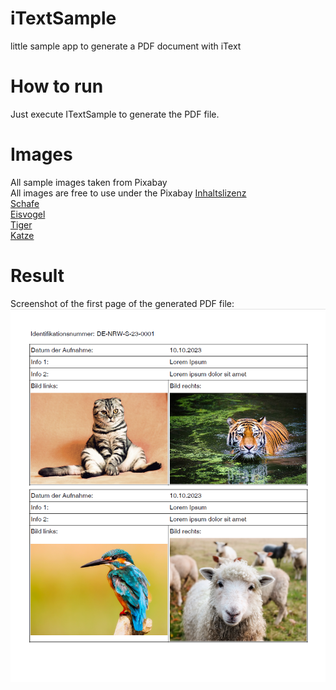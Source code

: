 # iTextSample
little sample app to generate a PDF document with iText

# How to run
Just execute ITextSample to generate the PDF file.

# Images
All sample images taken from Pixabay<br/>
All images are free to use under the Pixabay [Inhaltslizenz](https://pixabay.com/de/service/license-summary/)<br/>
[Schafe](https://pixabay.com/de/photos/irland-die-schafe-l%C3%A4mmer-vieh-1985088/)<br/>
[Eisvogel](https://pixabay.com/de/photos/eisvogel-vogel-nahaufnahme-sitzend-2046453/)<br/>
[Tiger](https://pixabay.com/de/photos/tiger-sumpf-gro%C3%9Fe-katze-wildkatze-2535888/)<br/>
[Katze](https://pixabay.com/de/photos/katze-k%C3%A4tzchen-haustiere-tiere-2934720/)

# Result
Screenshot of the first page of the generated PDF file:<br/>
![Screenshot PDF](./src/main/resources/Screenshot.png)